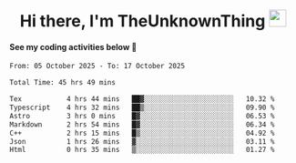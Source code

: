 
<div align="center">

  <h1>
    Hi there, I'm TheUnknownThing
    <img src="https://media.giphy.com/media/hvRJCLFzcasrR4ia7z/giphy.gif" width="30px"/>
  </h1>
</div>

#### See my coding activities below 👀

<!--START_SECTION:waka-->

```txt
From: 05 October 2025 - To: 17 October 2025

Total Time: 45 hrs 49 mins

Tex           4 hrs 44 mins   ██▓░░░░░░░░░░░░░░░░░░░░░░   10.32 %
Typescript    4 hrs 32 mins   ██▒░░░░░░░░░░░░░░░░░░░░░░   09.90 %
Astro         3 hrs 0 mins    █▓░░░░░░░░░░░░░░░░░░░░░░░   06.53 %
Markdown      2 hrs 54 mins   █▓░░░░░░░░░░░░░░░░░░░░░░░   06.34 %
C++           2 hrs 15 mins   █▒░░░░░░░░░░░░░░░░░░░░░░░   04.92 %
Json          1 hrs 26 mins   ▓░░░░░░░░░░░░░░░░░░░░░░░░   03.11 %
Html          0 hrs 35 mins   ▒░░░░░░░░░░░░░░░░░░░░░░░░   01.27 %
```

<!--END_SECTION:waka-->
